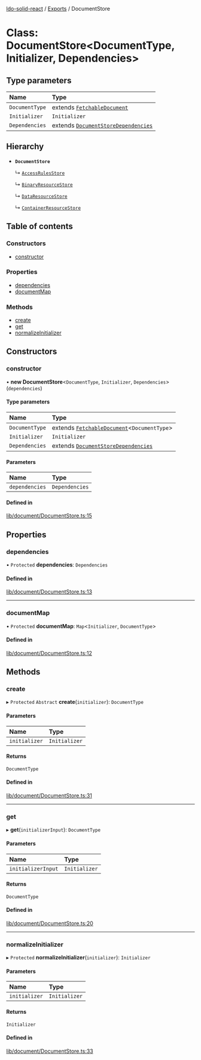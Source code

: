 [ldo-solid-react](../README.md) / [Exports](../modules.md) / DocumentStore

# Class: DocumentStore<DocumentType, Initializer, Dependencies\>

## Type parameters

| Name | Type |
| :------ | :------ |
| `DocumentType` | extends [`FetchableDocument`](FetchableDocument.md) |
| `Initializer` | `Initializer` |
| `Dependencies` | extends [`DocumentStoreDependencies`](../interfaces/DocumentStoreDependencies.md) |

## Hierarchy

- **`DocumentStore`**

  ↳ [`AccessRulesStore`](AccessRulesStore.md)

  ↳ [`BinaryResourceStore`](BinaryResourceStore.md)

  ↳ [`DataResourceStore`](DataResourceStore.md)

  ↳ [`ContainerResourceStore`](ContainerResourceStore.md)

## Table of contents

### Constructors

- [constructor](DocumentStore.md#constructor)

### Properties

- [dependencies](DocumentStore.md#dependencies)
- [documentMap](DocumentStore.md#documentmap)

### Methods

- [create](DocumentStore.md#create)
- [get](DocumentStore.md#get)
- [normalizeInitializer](DocumentStore.md#normalizeinitializer)

## Constructors

### constructor

• **new DocumentStore**<`DocumentType`, `Initializer`, `Dependencies`\>(`dependencies`)

#### Type parameters

| Name | Type |
| :------ | :------ |
| `DocumentType` | extends [`FetchableDocument`](FetchableDocument.md)<`DocumentType`\> |
| `Initializer` | `Initializer` |
| `Dependencies` | extends [`DocumentStoreDependencies`](../interfaces/DocumentStoreDependencies.md) |

#### Parameters

| Name | Type |
| :------ | :------ |
| `dependencies` | `Dependencies` |

#### Defined in

[lib/document/DocumentStore.ts:15](https://github.com/o-development/ldo-solid-react/blob/2b81d9a/lib/document/DocumentStore.ts#L15)

## Properties

### dependencies

• `Protected` **dependencies**: `Dependencies`

#### Defined in

[lib/document/DocumentStore.ts:13](https://github.com/o-development/ldo-solid-react/blob/2b81d9a/lib/document/DocumentStore.ts#L13)

___

### documentMap

• `Protected` **documentMap**: `Map`<`Initializer`, `DocumentType`\>

#### Defined in

[lib/document/DocumentStore.ts:12](https://github.com/o-development/ldo-solid-react/blob/2b81d9a/lib/document/DocumentStore.ts#L12)

## Methods

### create

▸ `Protected` `Abstract` **create**(`initializer`): `DocumentType`

#### Parameters

| Name | Type |
| :------ | :------ |
| `initializer` | `Initializer` |

#### Returns

`DocumentType`

#### Defined in

[lib/document/DocumentStore.ts:31](https://github.com/o-development/ldo-solid-react/blob/2b81d9a/lib/document/DocumentStore.ts#L31)

___

### get

▸ **get**(`initializerInput`): `DocumentType`

#### Parameters

| Name | Type |
| :------ | :------ |
| `initializerInput` | `Initializer` |

#### Returns

`DocumentType`

#### Defined in

[lib/document/DocumentStore.ts:20](https://github.com/o-development/ldo-solid-react/blob/2b81d9a/lib/document/DocumentStore.ts#L20)

___

### normalizeInitializer

▸ `Protected` **normalizeInitializer**(`initializer`): `Initializer`

#### Parameters

| Name | Type |
| :------ | :------ |
| `initializer` | `Initializer` |

#### Returns

`Initializer`

#### Defined in

[lib/document/DocumentStore.ts:33](https://github.com/o-development/ldo-solid-react/blob/2b81d9a/lib/document/DocumentStore.ts#L33)
